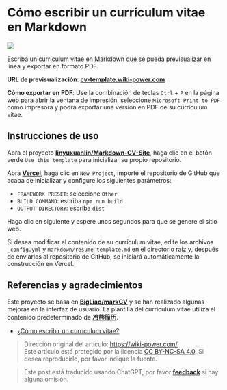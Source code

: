 # Cómo escribir un currículum vitae en Markdown

![](https://img.wiki-power.com/d/wiki-media/img/20210318220041.png)

Escriba un currículum vitae en Markdown que se pueda previsualizar en línea y exportar en formato PDF.

**URL de previsualización**: [**cv-template.wiki-power.com**](https://cv-template.wiki-power.com/)

**Cómo exportar en PDF**: Use la combinación de teclas `Ctrl` + `P` en la página web para abrir la ventana de impresión, seleccione `Microsoft Print to PDF` como impresora y podrá exportar una versión en PDF de su currículum vitae.

## Instrucciones de uso

Abra el proyecto [**linyuxuanlin/Markdown-CV-Site**](https://github.com/linyuxuanlin/Markdown-CV-Site), haga clic en el botón verde `Use this template` para inicializar su propio repositorio.

Abra [**Vercel**](https://vercel.com/), haga clic en `New Project`, importe el repositorio de GitHub que acaba de inicializar y configure los siguientes parámetros:

- `FRAMEWORK PRESET`: seleccione `Other`
- `BUILD COMMAND`: escriba `npm run build`
- `OUTPUT DIRECTORY`: escriba `dist`

Haga clic en siguiente y espere unos segundos para que se genere el sitio web.

Si desea modificar el contenido de su currículum vitae, edite los archivos `_config.yml` y `markdown/resume-template.md` en el directorio raíz y, después de enviarlos al repositorio de GitHub, se iniciará automáticamente la construcción en Vercel.

## Referencias y agradecimientos

Este proyecto se basa en [**BigLiao/markCV**](https://github.com/BigLiao/markCV) y se han realizado algunas mejoras en la interfaz de usuario. La plantilla del currículum vitae utiliza el contenido predeterminado de [**冷熊简历**](https://cv.ftqq.com/).

- [¿Cómo escribir un currículum vitae?](https://mp.weixin.qq.com/s/P64bm-SBYXyQymfHAR1rqA)

> Dirección original del artículo: <https://wiki-power.com/>  
> Este artículo está protegido por la licencia [CC BY-NC-SA 4.0](https://creativecommons.org/licenses/by/4.0/deed.zh). Si desea reproducirlo, por favor indique la fuente.

> Este post está traducido usando ChatGPT, por favor [**feedback**](https://github.com/linyuxuanlin/Wiki_MkDocs/issues/new) si hay alguna omisión.
